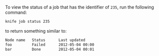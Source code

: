 To view the status of a job that has the identifier of `235`, run the
following command:

```bash
knife job status 235
```

to return something similar to:

```bash
Node name   Status      Last updated
foo         Failed      2012-05-04 00:00
bar         Done        2012-05-04 00:01
```
